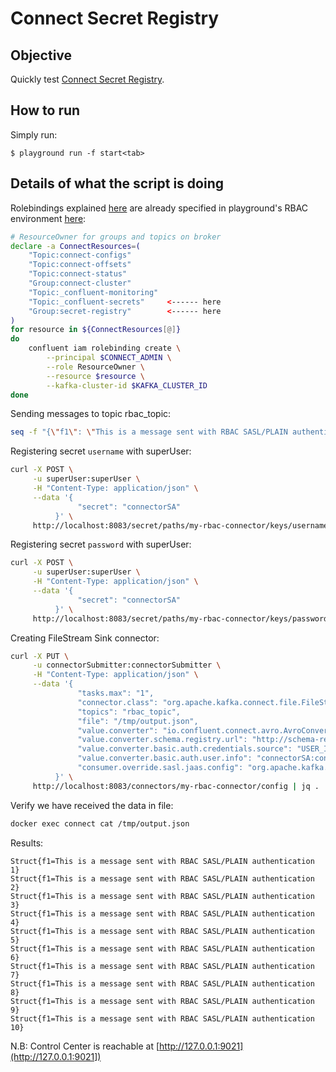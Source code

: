 # Connect Secret Registry

## Objective

Quickly test [Connect Secret Registry](https://docs.confluent.io/platform/current/connect/rbac/connect-rbac-secret-registry.html#kconnect-secret-registry).

## How to run

Simply run:

```
$ playground run -f start<tab>
```

## Details of what the script is doing

Rolebindings explained [here](https://docs.confluent.io/platform/current/connect/rbac/connect-rbac-connect-cluster.html#configuring-rbac-for-a-kconnect-cluster) are already specified in playground's RBAC environment [here](https://github.com/vdesabou/kafka-docker-playground/blob/83d37281dec01193386aa39a551725bceb77cfa0/environment/rbac-sasl-plain/scripts/helper/create-role-bindings.sh#L100-L116):

```bash
# ResourceOwner for groups and topics on broker
declare -a ConnectResources=(
    "Topic:connect-configs"
    "Topic:connect-offsets"
    "Topic:connect-status"
    "Group:connect-cluster"
    "Topic:_confluent-monitoring"
    "Topic:_confluent-secrets"     <------ here
    "Group:secret-registry"        <------ here
)
for resource in ${ConnectResources[@]}
do
    confluent iam rolebinding create \
        --principal $CONNECT_ADMIN \
        --role ResourceOwner \
        --resource $resource \
        --kafka-cluster-id $KAFKA_CLUSTER_ID
done
```

Sending messages to topic rbac_topic:

```bash
seq -f "{\"f1\": \"This is a message sent with RBAC SASL/PLAIN authentication %g\"}" 10 | docker exec -i connect kafka-avro-console-producer --broker-list broker:9092 --property schema.registry.url=http://schema-registry:8081 --topic rbac_topic --property value.schema='{"type":"record","name":"myrecord","fields":[{"name":"f1","type":"string"}]}' --property schema.registry.url=http://schema-registry:8081 --property basic.auth.credentials.source=USER_INFO --property schema.registry.basic.auth.user.info=clientAvroCli:clientAvroCli --producer.config /etc/kafka/secrets/client_without_interceptors.config
```

Registering secret `username` with superUser:

```bash
curl -X POST \
     -u superUser:superUser \
     -H "Content-Type: application/json" \
     --data '{
               "secret": "connectorSA"
          }' \
     http://localhost:8083/secret/paths/my-rbac-connector/keys/username/versions | jq .
```

Registering secret `password` with superUser:

```bash
curl -X POST \
     -u superUser:superUser \
     -H "Content-Type: application/json" \
     --data '{
               "secret": "connectorSA"
          }' \
     http://localhost:8083/secret/paths/my-rbac-connector/keys/password/versions | jq .
```

Creating FileStream Sink connector:

```bash
curl -X PUT \
     -u connectorSubmitter:connectorSubmitter \
     -H "Content-Type: application/json" \
     --data '{
               "tasks.max": "1",
               "connector.class": "org.apache.kafka.connect.file.FileStreamSinkConnector",
               "topics": "rbac_topic",
               "file": "/tmp/output.json",
               "value.converter": "io.confluent.connect.avro.AvroConverter",
               "value.converter.schema.registry.url": "http://schema-registry:8081",
               "value.converter.basic.auth.credentials.source": "USER_INFO",
               "value.converter.basic.auth.user.info": "connectorSA:connectorSA",
               "consumer.override.sasl.jaas.config": "org.apache.kafka.common.security.oauthbearer.OAuthBearerLoginModule required username=\"${secret:my-rbac-connector:username}\" password=\"${secret:my-rbac-connector:password}\" metadataServerUrls=\"http://broker:8091\";"
          }' \
     http://localhost:8083/connectors/my-rbac-connector/config | jq .
```

Verify we have received the data in file:

```bash
docker exec connect cat /tmp/output.json
```

Results:

```
Struct{f1=This is a message sent with RBAC SASL/PLAIN authentication 1}
Struct{f1=This is a message sent with RBAC SASL/PLAIN authentication 2}
Struct{f1=This is a message sent with RBAC SASL/PLAIN authentication 3}
Struct{f1=This is a message sent with RBAC SASL/PLAIN authentication 4}
Struct{f1=This is a message sent with RBAC SASL/PLAIN authentication 5}
Struct{f1=This is a message sent with RBAC SASL/PLAIN authentication 6}
Struct{f1=This is a message sent with RBAC SASL/PLAIN authentication 7}
Struct{f1=This is a message sent with RBAC SASL/PLAIN authentication 8}
Struct{f1=This is a message sent with RBAC SASL/PLAIN authentication 9}
Struct{f1=This is a message sent with RBAC SASL/PLAIN authentication 10}
```

N.B: Control Center is reachable at [http://127.0.0.1:9021](http://127.0.0.1:9021])
